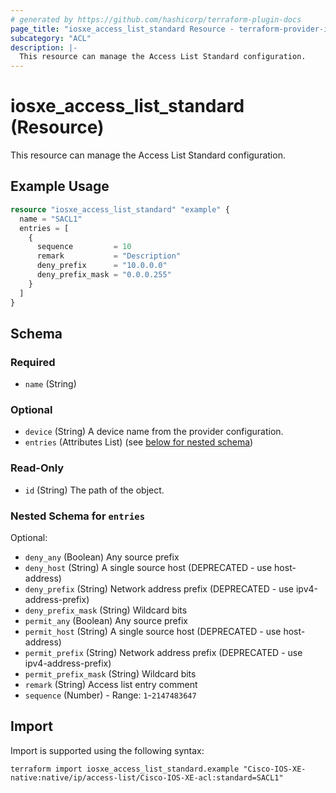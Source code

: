 ```yaml
---
# generated by https://github.com/hashicorp/terraform-plugin-docs
page_title: "iosxe_access_list_standard Resource - terraform-provider-iosxe"
subcategory: "ACL"
description: |-
  This resource can manage the Access List Standard configuration.
---
```


# iosxe_access_list_standard (Resource)

This resource can manage the Access List Standard configuration.

## Example Usage

```terraform
resource "iosxe_access_list_standard" "example" {
  name = "SACL1"
  entries = [
    {
      sequence         = 10
      remark           = "Description"
      deny_prefix      = "10.0.0.0"
      deny_prefix_mask = "0.0.0.255"
    }
  ]
}
```

<!-- schema generated by tfplugindocs -->
## Schema

### Required

- `name` (String)

### Optional

- `device` (String) A device name from the provider configuration.
- `entries` (Attributes List) (see [below for nested schema](#nestedatt--entries))

### Read-Only

- `id` (String) The path of the object.

<a id="nestedatt--entries"></a>
### Nested Schema for `entries`

Optional:

- `deny_any` (Boolean) Any source prefix
- `deny_host` (String) A single source host (DEPRECATED - use host-address)
- `deny_prefix` (String) Network address prefix (DEPRECATED - use ipv4-address-prefix)
- `deny_prefix_mask` (String) Wildcard bits
- `permit_any` (Boolean) Any source prefix
- `permit_host` (String) A single source host (DEPRECATED - use host-address)
- `permit_prefix` (String) Network address prefix (DEPRECATED - use ipv4-address-prefix)
- `permit_prefix_mask` (String) Wildcard bits
- `remark` (String) Access list entry comment
- `sequence` (Number) - Range: `1`-`2147483647`

## Import

Import is supported using the following syntax:

```shell
terraform import iosxe_access_list_standard.example "Cisco-IOS-XE-native:native/ip/access-list/Cisco-IOS-XE-acl:standard=SACL1"
```
